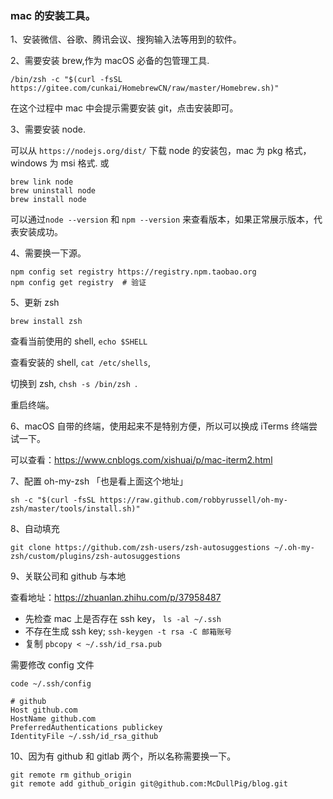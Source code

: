 ### mac 的安装工具。

1、安装微信、谷歌、腾讯会议、搜狗输入法等用到的软件。

2、需要安装 brew,作为 macOS 必备的包管理工具.

```shell
/bin/zsh -c "$(curl -fsSL https://gitee.com/cunkai/HomebrewCN/raw/master/Homebrew.sh)"
```

在这个过程中 mac 中会提示需要安装 git，点击安装即可。

3、需要安装 node.

可以从 `https://nodejs.org/dist/` 下载 node 的安装包，mac 为 pkg 格式，windows 为 msi 格式.
或

```shell
brew link node
brew uninstall node
brew install node
```

可以通过`node --version` 和 `npm --version` 来查看版本，如果正常展示版本，代表安装成功。

4、需要换一下源。

```shell
npm config set registry https://registry.npm.taobao.org
npm config get registry  # 验证
```

5、更新 zsh

```shell
brew install zsh
```

查看当前使用的 shell, `echo $SHELL`

查看安装的 shell, `cat /etc/shells`,

切换到 zsh, `chsh -s /bin/zsh `.

重启终端。

6、macOS 自带的终端，使用起来不是特别方便，所以可以换成 iTerms 终端尝试一下。

可以查看：https://www.cnblogs.com/xishuai/p/mac-iterm2.html

7、配置 oh-my-zsh 「也是看上面这个地址」

```shell
sh -c "$(curl -fsSL https://raw.github.com/robbyrussell/oh-my-zsh/master/tools/install.sh)"
```

8、自动填充

```shell
git clone https://github.com/zsh-users/zsh-autosuggestions ~/.oh-my-zsh/custom/plugins/zsh-autosuggestions
```

9、关联公司和 github 与本地

查看地址：https://zhuanlan.zhihu.com/p/37958487

- 先检查 mac 上是否存在 ssh key， `ls -al ~/.ssh`
- 不存在生成 ssh key; `ssh-keygen -t rsa -C 邮箱账号`
- 复制 `pbcopy < ~/.ssh/id_rsa.pub`

需要修改 config 文件

```shell
code ~/.ssh/config

# github
Host github.com
HostName github.com
PreferredAuthentications publickey
IdentityFile ~/.ssh/id_rsa_github
```

10、因为有 github 和 gitlab 两个，所以名称需要换一下。

```shell
git remote rm github_origin
git remote add github_origin git@github.com:McDullPig/blog.git
```
